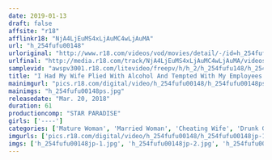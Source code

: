 ```yaml
---
date: 2019-01-13
draft: false
affsite: "r18"
afflinkr18: "NjA4LjEuMS4xLjAuMC4wLjAuMA"
url: "h_254fufu00148"
urloriginal: "http://www.r18.com/videos/vod/movies/detail/-/id=h_254fufu00148"
urlfinal: "http://media.r18.com/track/NjA4LjEuMS4xLjAuMC4wLjAuMA/videos/vod/movies/detail/-/id=h_254fufu00148"
samplevid: "awspv3001.r18.com/litevideo/freepv/h/h_2/h_254fufu148/h_254fufu148_dmb_w.mp4"
title: "I Had My Wife Plied With Alcohol And Tempted With My Employees' Rock Hard Erections... Mrs. M.T. 60 Years Old"
mainimgurl: "pics.r18.com/digital/video/h_254fufu00148/h_254fufu00148ps.jpg"
mainimgs: "h_254fufu00148ps.jpg"
releasedate: "Mar. 20, 2018"
duration: 61
productioncomp: "STAR PARADISE"
girls: ['----']
categories: ['Mature Woman', 'Married Woman', 'Cheating Wife', 'Drunk Girl', 'Hi-Def']
imgurls: ['pics.r18.com/digital/video/h_254fufu00148/h_254fufu00148jp-1.jpg', 'pics.r18.com/digital/video/h_254fufu00148/h_254fufu00148jp-2.jpg', 'pics.r18.com/digital/video/h_254fufu00148/h_254fufu00148jp-3.jpg', 'pics.r18.com/digital/video/h_254fufu00148/h_254fufu00148jp-4.jpg', 'pics.r18.com/digital/video/h_254fufu00148/h_254fufu00148jp-5.jpg', 'pics.r18.com/digital/video/h_254fufu00148/h_254fufu00148jp-6.jpg', 'pics.r18.com/digital/video/h_254fufu00148/h_254fufu00148jp-7.jpg', 'pics.r18.com/digital/video/h_254fufu00148/h_254fufu00148jp-8.jpg', 'pics.r18.com/digital/video/h_254fufu00148/h_254fufu00148jp-9.jpg', 'pics.r18.com/digital/video/h_254fufu00148/h_254fufu00148jp-10.jpg', 'pics.r18.com/digital/video/h_254fufu00148/h_254fufu00148jp-11.jpg', 'pics.r18.com/digital/video/h_254fufu00148/h_254fufu00148jp-12.jpg', 'pics.r18.com/digital/video/h_254fufu00148/h_254fufu00148jp-13.jpg', 'pics.r18.com/digital/video/h_254fufu00148/h_254fufu00148jp-14.jpg', 'pics.r18.com/digital/video/h_254fufu00148/h_254fufu00148jp-15.jpg', 'pics.r18.com/digital/video/h_254fufu00148/h_254fufu00148jp-16.jpg', 'pics.r18.com/digital/video/h_254fufu00148/h_254fufu00148jp-17.jpg', 'pics.r18.com/digital/video/h_254fufu00148/h_254fufu00148jp-18.jpg', 'pics.r18.com/digital/video/h_254fufu00148/h_254fufu00148jp-19.jpg', 'pics.r18.com/digital/video/h_254fufu00148/h_254fufu00148jp-20.jpg']
imgs: ['h_254fufu00148jp-1.jpg', 'h_254fufu00148jp-2.jpg', 'h_254fufu00148jp-3.jpg', 'h_254fufu00148jp-4.jpg', 'h_254fufu00148jp-5.jpg', 'h_254fufu00148jp-6.jpg', 'h_254fufu00148jp-7.jpg', 'h_254fufu00148jp-8.jpg', 'h_254fufu00148jp-9.jpg', 'h_254fufu00148jp-10.jpg', 'h_254fufu00148jp-11.jpg', 'h_254fufu00148jp-12.jpg', 'h_254fufu00148jp-13.jpg', 'h_254fufu00148jp-14.jpg', 'h_254fufu00148jp-15.jpg', 'h_254fufu00148jp-16.jpg', 'h_254fufu00148jp-17.jpg', 'h_254fufu00148jp-18.jpg', 'h_254fufu00148jp-19.jpg', 'h_254fufu00148jp-20.jpg']
---
```

